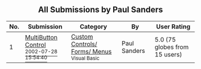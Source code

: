 ﻿<div align="center">

## All Submissions by Paul Sanders

</div>

No.  | Submission | Category | By   | User Rating
---- | ---------- | -------- | ---- | -----------
1 | [MultiButton Control<br /><sup>2002-07-28 15:54:40</sup>](https://github.com/Planet-Source-Code/paul-sanders-multibutton-control__1-37325) | [Custom Controls/ Forms/  Menus<br /><sup>Visual Basic</sup>](../ByCategory/custom-controls-forms-menus__1-4.md) | Paul Sanders | 5.0 (75 globes from 15 users)
